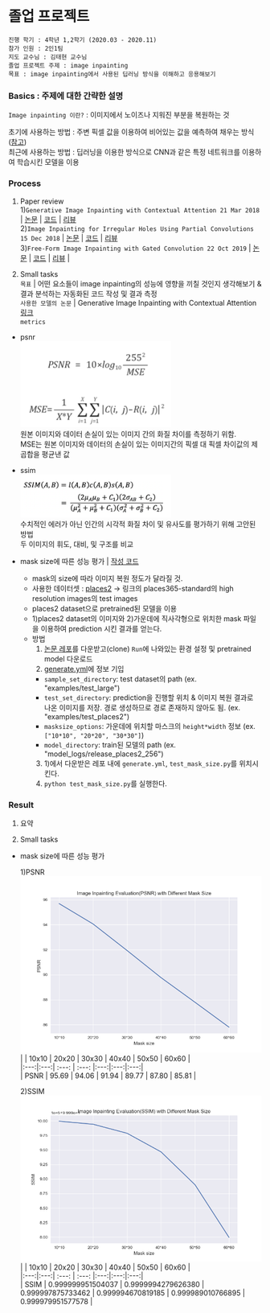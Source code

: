 # 졸업 프로젝트  
```
진행 학기 : 4학년 1,2학기 (2020.03 - 2020.11)  
참가 인원 : 2인1팀  
지도 교수님 : 김태현 교수님  
졸업 프로젝트 주제 : image inpainting    
목표 : image inpainting에서 사용된 딥러닝 방식을 이해하고 응용해보기   
```
### Basics : 주제에 대한 간략한 설명   

`Image inpainting 이란?` : 이미지에서 노이즈나 지워진 부분을 복원하는 것   

초기에 사용하는 방법 : 주변 픽셀 값을 이용하여 비어있는 값을 예측하여 채우는 방식([참고](https://docs.opencv.org/master/df/d3d/tutorial_py_inpainting.html))    
최근에 사용하는 방법 : 딥러닝을 이용한 방식으로 CNN과 같은 특정 네트워크를 이용하여 학습시킨 모델을 이용  

### Process     
  1. Paper review    
1)`Generative Image Inpainting with Contextual Attention 21 Mar 2018` | 
[논문](https://arxiv.org/pdf/1801.07892.pdf) | 
[코드](https://github.com/JiahuiYu/generative_inpainting) | 
[리뷰](https://github.com/stellakang/vision_proj/blob/master/GenerativeImageInpaintingWithContextualAttention.md)  
2)`Image Inpainting for Irregular Holes Using Partial Convolutions 15 Dec 2018` | 
[논문](https://arxiv.org/abs/1804.07723) | 
[코드](https://github.com/MathiasGruber/PConv-Keras/blob/master/libs/pconv_model.py) | 
[리뷰](https://github.com/kangsj123/vision_proj/blob/master/ForIrregularHolesUsingPartialConvolutions.md)   
3)`Free-Form Image Inpainting with Gated Convolution 22 Oct 2019` | 
[논문](https://arxiv.org/pdf/1806.03589.pdf) | 
[코드](https://github.com/JiahuiYu/generative_inpainting) | 
[리뷰]() |   

  2. Small tasks   
  `목표` | 어떤 요소들이 image inpainting의 성능에 영향을 끼칠 것인지 생각해보기 & 결과 분석하는 자동화된 코드 작성 및 결과 측정      
  `사용한 모델의 논문` | Generative Image Inpainting with Contextual Attention [링크](https://arxiv.org/pdf/1801.07892.pdf)    
  `metrics`  
  - psnr  
    <img src="./img/metric1.png" width="300">  
    원본 이미지와 데이터 손실이 있는 이미지 간의 화질 차이를 측정하기 위함.  
    MSE는 원본 이미지와 데이터의 손실이 있는 이미지간의 픽셀 대 픽셀 차이값의 제곱합을 평균낸 값  

  - ssim   
    <img src="./img/metric2.png" width="300">  
    수치적인 에러가 아닌 인간의 시각적 화질 차이 및 유사도를 평가하기 위해 고안된 방법  
    두 이미지의 휘도, 대비, 및 구조를 비교  

  - mask size에 따른 성능 평가 | [작성 코드](https://github.com/stellakang/vision_proj/blob/master/evaluation/mask-size)    
     
     - mask의 size에 따라 이미지 복원 정도가 달라질 것.   
     - 사용한 데이터셋 : [places2](http://places2.csail.mit.edu/download.html) -> 링크의 places365-standard의 high resolution images의 test images      
     - places2 dataset으로 pretrained된 모델을 이용  
     - 1)places2 dataset의 이미지와 2)가운데에 직사각형으로 위치한 mask 파일을 이용하여 prediction 시킨 결과를 얻는다.   
     - 방법    
       1) [논문 레포](https://github.com/JiahuiYu/generative_inpainting)를 다운받고(clone) `Run`에 나와있는 환경 설정 및 pretrained model 다운로드   
       2) [generate.yml](https://github.com/stellakang/vision_proj/blob/master/evaluation/mask-size/generate.yml)에 정보 기입   
         - `sample_set_directory`: test dataset의 path (ex. "examples/test_large")   
         - `test_set_directory`: prediction을 진행할 위치 & 이미지 복원 결과로 나온 이미지를 저장. 경로 생성하므로 경로 존재하지 않아도 됨. (ex. "examples/test_places2")  
         - `masksize_options`: 가운데에 위치할 마스크의 `height*width` 정보 (ex. `["10*10", "20*20", "30*30"]`)   
         - `model_directory`: train된 모델의 path (ex. "model_logs/release_places2_256")    
       3) 1)에서 다운받은 레포 내에 `generate.yml`, `test_mask_size.py`를 위치시킨다.  
       4) `python test_mask_size.py`를 실행한다.  

### Result  

1. 요약    

2. Small tasks  

- mask size에 따른 성능 평가  
  
  1)PSNR  
  ![psnr](./img/psnr_graph.png)  
  | | 10x10 | 20x20 | 30x30 | 40x40 | 50x50 | 60x60 |   
|:---:|:---:| :---: | :---: |:---:|:---:|:---:|  
| PSNR | 95.69 | 94.06 | 91.94 | 89.77	| 87.80 | 85.81 |  

  
  2)SSIM  
  ![ssim](./img/ssim_graph.png)  
  | | 10x10 | 20x20 | 30x30 | 40x40 | 50x50 | 60x60 |   
|:---:|:---:| :---: | :---: |:---:|:---:|:---:|  
| SSIM | 0.999999951504037 | 0.9999994279626380 | 0.999997875733462 | 0.999994670819185	| 0.999989010766895 | 0.999979951577578 |   
  


